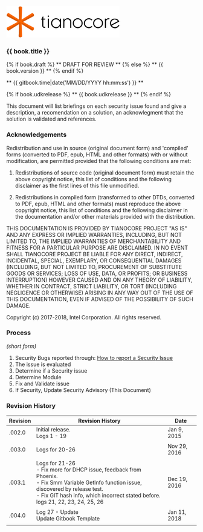 <!--- @file
  README.md for Security Advisory
  Copyright (c) 2018, Intel Corporation. All rights reserved.<BR>

  Redistribution and use in source (original document form) and 'compiled'
  forms (converted to PDF, epub, HTML and other formats) with or without
  modification, are permitted provided that the following conditions are met:

  1) Redistributions of source code (original document form) must retain the
     above copyright notice, this list of conditions and the following
     disclaimer as the first lines of this file unmodified.

  2) Redistributions in compiled form (transformed to other DTDs, converted to
     PDF, epub, HTML and other formats) must reproduce the above copyright
     notice, this list of conditions and the following disclaimer in the
     documentation and/or other materials provided with the distribution.

  THIS DOCUMENTATION IS PROVIDED BY TIANOCORE PROJECT "AS IS" AND ANY EXPRESS OR
  IMPLIED WARRANTIES, INCLUDING, BUT NOT LIMITED TO, THE IMPLIED WARRANTIES OF
  MERCHANTABILITY AND FITNESS FOR A PARTICULAR PURPOSE ARE DISCLAIMED. IN NO
  EVENT SHALL TIANOCORE PROJECT  BE LIABLE FOR ANY DIRECT, INDIRECT, INCIDENTAL,
  SPECIAL, EXEMPLARY, OR CONSEQUENTIAL DAMAGES (INCLUDING, BUT NOT LIMITED TO,
  PROCUREMENT OF SUBSTITUTE GOODS OR SERVICES; LOSS OF USE, DATA, OR PROFITS;
  OR BUSINESS INTERRUPTION) HOWEVER CAUSED AND ON ANY THEORY OF LIABILITY,
  WHETHER IN CONTRACT, STRICT LIABILITY, OR TORT (INCLUDING NEGLIGENCE OR
  OTHERWISE) ARISING IN ANY WAY OUT OF THE USE OF THIS DOCUMENTATION, EVEN IF
  ADVISED OF THE POSSIBILITY OF SUCH DAMAGE.

-->

<img src="media/TianocoreTitlePageLogo.jpg" width="300" />

### {{ book.title }}

{% if book.draft %}
** DRAFT FOR REVIEW **
{% else %}
** {{ book.version }} **
{% endif %}

** {{ gitbook.time|date('MM/DD/YYYY hh:mm:ss') }} **

{% if book.udkrelease %}
** {{ book.udkrelease }} **
{% endif %}

This document will list briefings on each security issue found and give a description, a recomendation on a solution, an acknowlegment that the solution is validated and references.


### Acknowledgements

Redistribution and use in source (original document form) and 'compiled'
forms (converted to PDF, epub, HTML and other formats) with or without
modification, are permitted provided that the following conditions are met:

1. Redistributions of source code (original document form) must retain the
   above copyright notice, this list of conditions and the following
   disclaimer as the first lines of this file unmodified.

2. Redistributions in compiled form (transformed to other DTDs, converted to
   PDF, epub, HTML and other formats) must reproduce the above copyright
   notice, this list of conditions and the following disclaimer in the
   documentation and/or other materials provided with the distribution.

THIS DOCUMENTATION IS PROVIDED BY TIANOCORE PROJECT "AS IS" AND ANY EXPRESS OR
IMPLIED WARRANTIES, INCLUDING, BUT NOT LIMITED TO, THE IMPLIED WARRANTIES OF
MERCHANTABILITY AND FITNESS FOR A PARTICULAR PURPOSE ARE DISCLAIMED. IN NO
EVENT SHALL TIANOCORE PROJECT  BE LIABLE FOR ANY DIRECT, INDIRECT, INCIDENTAL,
SPECIAL, EXEMPLARY, OR CONSEQUENTIAL DAMAGES (INCLUDING, BUT NOT LIMITED TO,
PROCUREMENT OF SUBSTITUTE GOODS OR SERVICES; LOSS OF USE, DATA, OR PROFITS;
OR BUSINESS INTERRUPTION) HOWEVER CAUSED AND ON ANY THEORY OF LIABILITY,
WHETHER IN CONTRACT, STRICT LIABILITY, OR TORT (INCLUDING NEGLIGENCE OR
OTHERWISE) ARISING IN ANY WAY OUT OF THE USE OF THIS DOCUMENTATION, EVEN IF
ADVISED OF THE POSSIBILITY OF SUCH DAMAGE.

Copyright (c) 2017-2018, Intel Corporation. All rights reserved.


### Process
_(short form)_

1. Security Bugs reported through: [How to report a Security Issue](https://github.com/tianocore/tianocore.github.io/wiki/Reporting-Security-Issues)
2. The issue is evaluated
3. Determine if a Security issue
4. Determine Module
5. Fix and Validate issue
6. If Security, Update Security Advisory (This Document)

### Revision History

| Revision   | Revision History   | Date        |
| ---------- | ------------------ | --------------- |
| .002.0       | Initial release.<BR> Logs 1 - 19  | Jan 9, 2015  |
| | | |
| .003.0       | Logs for 20-26    | Nov 29, 2016  |
| | | |
| .003.1       | Logs for 21-26 <BR>-  Fix more for DHCP issue, feedback from Phoenix.<BR>-  Fix Smm Variable GetInfo function issue, discovered by release test.<BR>-  Fix GIT hash info, which incorrect stated before. logs 21, 22, 23, 24, 25, 26                                  |  Dec 19, 2016|
| | | |
| .004.0 | Log 27 - Update<BR>Update Gitbook Template | Jan 11, 2018 |
|   |   |   |  |

